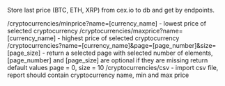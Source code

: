 Store last price (BTC, ETH, XRP) from cex.io to db and get by endpoints.

/cryptocurrencies/minprice?name=[currency_name] - lowest price of selected cryptocurrency
/cryptocurrencies/maxprice?name=[currency_name] - highest price of selected cryptocurrency
/cryptocurrencies?name=[currency_name]&page=[page_number]&size=[page_size] - return a selected page with selected number of elements, [page_number] and [page_size] are optional if they are missing return default values page = 0, size = 10
/cryptocurrencies/csv - import csv file, report should contain cryptocurrency name, min and max price
